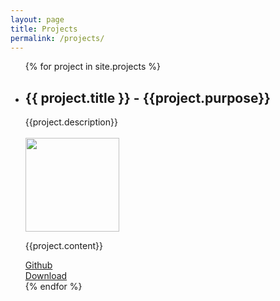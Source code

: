 ```yaml
---
layout: page
title: Projects
permalink: /projects/
---
```


<ul class="listing">
{% for project in site.projects %}
  <li class="listing-item">
    <h2>{{ project.title }} - {{project.purpose}}</h2>
    <div class="post-meta">
    {{project.description}}
    </div>
    <br/>
    <img src="images/{{project.image}}" height="150px" allign="left" style="margin-top: 0px"/>
    <p>{{project.content}}</p>
    <div class="post-meta">
    <a href="{{project.github}}">Github</a>
    <br/>
    <a href="{{project.download}}">Download</a>
    </div>
  </li>
{% endfor %}
</ul>